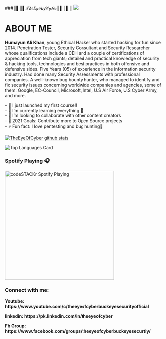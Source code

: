 
###║▌║▌𝒯𝒽𝑒𝐸𝓎𝑒☯𝒻𝒞𝓎𝒷𝑒𝓇║▌║▌║
<img src="https://github.com/TheEyeOfCyber/TheEyeOfCyber/blob/main/20210102_221754.png" style="max-width:100%;">
<h1>ABOUT ME</h1>
<p><b>Humayun Ali Khan</b>, young Ethical Hacker who started hacking for fun since 2014. Penetration Tester, Security Consultant and Security Researcher whose qualifications include a CEH and a couple of certifications of appreciation from tech giants; detailed and practical knowledge of security & hacking tools, technologies and best practices in both offensive and defensive sides. Five Years (05) of experience in the information security industry. Had done many Security Assessments with professional companies.
A well-known bug bounty hunter, who managed to identify and fix security issues concerning worldwide companies and agencies, some of them: Google, EC-Council, Microsoft, Intel, U.S Air Force, U.S Cyber Army, and more.
</p>
- 🔭 I just launched my first course!!<br/>
- 🌱 I’m currently learning everything 🤣<br/>
- 👯 I’m looking to collaborate with other content creators<br/>
- 🥅 2021 Goals: Contribute more to Open Source projects<br/>
- ⚡ Fun fact: I love pentesting and bug hunting🐛<br/>

[![TheEyeOfCyber github stats](https://github-readme-stats.vercel.app/api?username=TheEyeOfCyber&show_icons=true&theme=dark&repo=github-readme-stats)](https://github.com/TheEyeOfCyber)

![Top Languages Card](https://github-readme-stats.vercel.app/api/top-langs/?username=TheEyeOfCyber&layout=compact)
<!--
**TheEyeOfCyber/TheEyeOfCyber** is a ✨ _special_ ✨ repository because its `README.md` (this file) appears on your GitHub profile.

Here are some ideas to get you started:

- 🔭 I’m currently working on ...
- 🌱 I’m currently learning ...
- 👯 I’m looking to collaborate on ...
- 🤔 I’m looking for help with ...
- 💬 Ask me about ...
- 📫 How to reach me: ...
- 😄 Pronouns: ...
- ⚡ Fun fact: ...
-->

### Spotify Playing 🎧

[<img src="https://now-playing-codestackr.vercel.app/api/spotify-playing" alt="codeSTACKr Spotify Playing" width="350" />](https://open.spotify.com/user/swyqyimdc12jajde4vpwd2x1b)

### Connect with me:
<p><b>Youtube: https://www.youtube.com/c/theeyeofcyberbuckeyesecurityofficial</p></b>
   <p><b>linkedin: https://pk.linkedin.com/in/theeyeofcyber</p></b>
   <p><b>Fb Group: https://www.facebook.com/groups/theeyeofcyberbuckeyesecurtiy/</p></b> 
<br />
